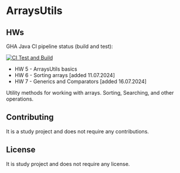 
# ArraysUtils

## HWs

GHA Java CI pipeline status (build and test):

[![CI Test and Build](https://github.com/Beersheva24VitaliyNovozhilov/ArraysUtils/actions/workflows/maven.yml/badge.svg)](https://github.com/Beersheva24VitaliyNovozhilov/ArraysUtils/actions/workflows/maven.yml)

* HW 5 - ArraysUtils basics
* HW 6 - Sorting arrays [added 11.07.2024]
* HW 7 - Generics and Comparators [added 16.07.2024]

Utility methods for working with arrays. Sorting, Searching, and other operations.

## Contributing

It is a study project and does not require any contributions.

## License

It is study project and does not require any license.
